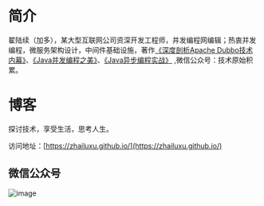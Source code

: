 # 简介
翟陆续（加多），某大型互联网公司资深开发工程师，并发编程网编辑；热衷并发编程，微服务架构设计，中间件基础设施，著作[《深度剖析Apache Dubbo技术内幕》](https://github.com/zhailuxu/Dubbo-Demo/blob/master/README.md)、[《Java并发编程之美》](https://github.com/zhailuxu/concurrent-program-demo/blob/master/README.md)、[《Java异步编程实战》](https://github.com/zhailuxu/async-program-demo/blob/master/README.md) ,微信公众号：技术原始积累。
# 博客

探讨技术，享受生活，思考人生。


访问地址：[https://zhailuxu.github.io/](https://zhailuxu.github.io/)




## 微信公众号

![image]( https://zhailuxu.github.io/assets/images/jiaduowechat.png)
